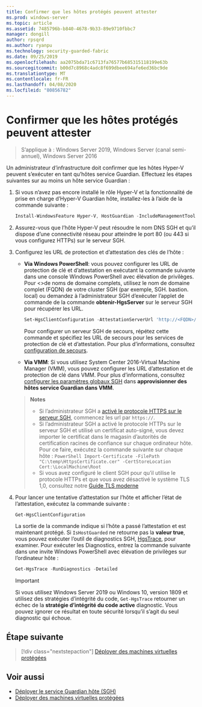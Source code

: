 ```yaml
---
title: Confirmer que les hôtes protégés peuvent attester
ms.prod: windows-server
ms.topic: article
ms.assetid: 7485796b-b840-4678-9b33-89e9710fbbc7
manager: dongill
author: rpsqrd
ms.author: ryanpu
ms.technology: security-guarded-fabric
ms.date: 09/25/2019
ms.openlocfilehash: aa2075bda71c6713fa76577b685315118199e63b
ms.sourcegitcommit: b00d7c8968c4adc8f699dbee694afe6ed36bc9de
ms.translationtype: MT
ms.contentlocale: fr-FR
ms.lasthandoff: 04/08/2020
ms.locfileid: "80856782"
---
```

# <a name="confirm-guarded-hosts-can-attest"></a>Confirmer que les hôtes protégés peuvent attester

>S’applique à : Windows Server 2019, Windows Server (canal semi-annuel), Windows Server 2016

Un administrateur d’infrastructure doit confirmer que les hôtes Hyper-V peuvent s’exécuter en tant qu’hôtes service Guardian. Effectuez les étapes suivantes sur au moins un hôte service Guardian :

1. Si vous n’avez pas encore installé le rôle Hyper-V et la fonctionnalité de prise en charge d’Hyper-V Guardian hôte, installez-les à l’aide de la commande suivante :

    ```powershell
    Install-WindowsFeature Hyper-V, HostGuardian -IncludeManagementTools -Restart
    ```

2. Assurez-vous que l’hôte Hyper-V peut résoudre le nom DNS SGH et qu’il dispose d’une connectivité réseau pour atteindre le port 80 (ou 443 si vous configurez HTTPs) sur le serveur SGH.

3. Configurez les URL de protection et d’attestation des clés de l’hôte :

    - **Via Windows PowerShell**: vous pouvez configurer les URL de protection de clé et d’attestation en exécutant la commande suivante dans une console Windows PowerShell avec élévation de privilèges. Pour &lt;&gt;de noms de domaine complets, utilisez le nom de domaine complet (FQDN) de votre cluster SGH (par exemple, SGH. bastion. local) ou demandez à l’administrateur SGH d’exécuter l’applet de commande de la commande **obtenir-HgsServer** sur le serveur SGH pour récupérer les URL.

        ```PowerShell
        Set-HgsClientConfiguration -AttestationServerUrl 'http://<FQDN>/Attestation' -KeyProtectionServerUrl 'http://<FQDN>/KeyProtection'
         ```

        Pour configurer un serveur SGH de secours, répétez cette commande et spécifiez les URL de secours pour les services de protection de clé et d’attestation. Pour plus d’informations, consultez [configuration de secours](guarded-fabric-manage-branch-office.md#fallback-configuration).

    - **Via VMM**: Si vous utilisez System Center 2016-Virtual Machine Manager (VMM), vous pouvez configurer les URL d’attestation et de protection de clé dans VMM. Pour plus d’informations, consultez [configurer les paramètres globaux SGH](https://technet.microsoft.com/system-center-docs/vmm/scenario/guarded-hosts#configure-global-hgs-settings) dans **approvisionner des hôtes service Guardian dans VMM**.

    >**Notes**
    > - Si l’administrateur SGH a [activé le protocole HTTPS sur le serveur SGH](guarded-fabric-configure-hgs-https.md), commencez les url par `https://`.
    > - Si l’administrateur SGH a activé le protocole HTTPs sur le serveur SGH et utilisé un certificat auto-signé, vous devez importer le certificat dans le magasin d’autorités de certification racines de confiance sur chaque ordinateur hôte. Pour ce faire, exécutez la commande suivante sur chaque hôte :
       ```PowerShell
       Import-Certificate -FilePath "C:\temp\HttpsCertificate.cer" -CertStoreLocation Cert:\LocalMachine\Root
       ```
    > - Si vous avez configuré le client SGH pour qu’il utilise le protocole HTTPs et que vous avez désactivé le système TLS 1,0, consultez notre [Guide TLS moderne](guarded-fabric-troubleshoot-hosts.md#modern-tls)

4. Pour lancer une tentative d’attestation sur l’hôte et afficher l’état de l’attestation, exécutez la commande suivante :

    ```powershell
    Get-HgsClientConfiguration
    ```

    La sortie de la commande indique si l’hôte a passé l’attestation et est maintenant protégé. Si `IsHostGuarded` ne retourne pas la **valeur true**, vous pouvez exécuter l’outil de diagnostics SGH, [HgsTrace](https://technet.microsoft.com/library/mt718831.aspx), pour examiner. Pour exécuter les Diagnostics, entrez la commande suivante dans une invite Windows PowerShell avec élévation de privilèges sur l’ordinateur hôte :

    ```powershell
    Get-HgsTrace -RunDiagnostics -Detailed
    ```

    > [!IMPORTANT]
    > Si vous utilisez Windows Server 2019 ou Windows 10, version 1809 et utilisez des stratégies d’intégrité du code, `Get-HgsTrace` retourner un échec de la **stratégie d’intégrité du code active** diagnostic.
    > Vous pouvez ignorer ce résultat en toute sécurité lorsqu’il s’agit du seul diagnostic qui échoue.

## <a name="next-step"></a>Étape suivante

> [!div class="nextstepaction"]
> [Déployer des machines virtuelles protégées](guarded-fabric-configuration-scenarios-for-shielded-vms-overview.md)

## <a name="see-also"></a>Voir aussi

- [Déployer le service Guardian hôte (SGH)](guarded-fabric-deploying-hgs-overview.md)
- [Déployer des machines virtuelles protégées](guarded-fabric-configuration-scenarios-for-shielded-vms-overview.md)
